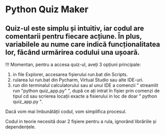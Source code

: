 # Python Quiz Maker

## Quiz-ul este simplu și intuitiv, iar codul are comentarii pentru fiecare acțiune. În plus, variabilele au nume care indică funcționalitatea lor, făcând urmărirea codului una ușoară.

!!! Momentan, pentru a accesa quiz-ul, aveți 3 opțiuni principale:
1. in file Explorer, accesarea fișierului run.bat din Scripts.
2. rularea lui run.bat din Pycharm, Virtual Studio sau alte IDE-uri.
3. run din terminalul calculatorului sau al unui IDE a comenzii " streamlit run "python quiz_app.py" ", după ce ați intrat în fișier prin comenzi de tipul cd sau scrierea locații exacte a fisierului in loc de doar " python quiz_app.py ".

Dacă vom mai îmbunătății codul, vom simplifica procesul.

Codul in teorie necesită doar 2 fișiere pentru a rula, ignorând librăriile și dependențele.
